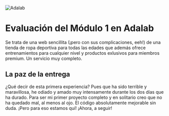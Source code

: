 ![Adalab](https://beta.adalab.es/resources/images/adalab-logo-155x61-bg-white.png)

# Evaluación del Módulo 1 en Adalab

Se trata de una web sencillita (¡pero con sus complicaciones, eeh!) de una tienda de ropa deportiva para todas las edades que además ofrece entrenamientos para cualquier nivel y productos exlusivos para miembros premium. Un servicio muy completo.

## La paz de la entrega
¿Qué decir de esta primera experiencia? Pues que ha sido terrible y maravillosa, he odiado y amado muy intensamente durante los dos días que ha durado.
Para ser mi primer proyecto completo y en solitario creo que no ha quedado mal, al menos al ojo. El código absolutamente mejorable sin duda. ¡Pero para eso estamos quí!
¡Ahora, a seguir!
